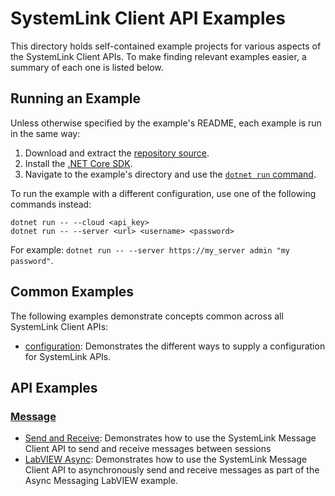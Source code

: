 SystemLink Client API Examples
==============================

This directory holds self-contained example projects for various aspects of the
SystemLink Client APIs. To make finding relevant examples easier, a summary of
each one is listed below.

Running an Example
------------------

Unless otherwise specified by the example's README, each example is run in the
same way:

1. Download and extract the [repository source](https://github.com/ni/systemlink-client-docs/archive/master.zip).
2. Install the [.NET Core SDK](https://dotnet.microsoft.com/download/dotnet-core).
3. Navigate to the example's directory and use the [`dotnet run` command](https://docs.microsoft.com/en-us/dotnet/core/tools/dotnet-run?tabs=netcore21).

To run the example with a different configuration, use one of the following
commands instead:

```
dotnet run -- --cloud <api_key>
dotnet run -- --server <url> <username> <password>
```

For example: `dotnet run -- --server https://my_server admin "my password"`.

Common Examples
---------------

The following examples demonstrate concepts common across all SystemLink Client
APIs:

- [configuration](configuration): Demonstrates the different ways to supply a
  configuration for SystemLink APIs.

API Examples
------------

### [Message](message)

- [Send and Receive](message/send_receive): Demonstrates how to use the
  SystemLink Message Client API to send and receive messages between sessions
- [LabVIEW Async](message/labview): Demonstrates how to use the SystemLink Message
  Client API to asynchronously send and receive messages as part of the
  Async Messaging LabVIEW example.
